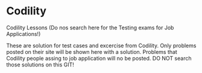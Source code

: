 # Codility
Codility Lessons (Do nos search here for the Testing exams for Job Applications!)

These are solution for test cases and excercise from Codility. Only problems posted on their site will be shown here with a solution.
Problems that Codility people assing to job application will no be posted. DO NOT search those solutions on this GIT!
